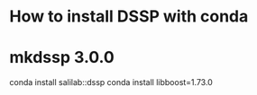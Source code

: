 # How to install DSSP with conda
# mkdssp 3.0.0
conda install salilab::dssp
conda install libboost=1.73.0